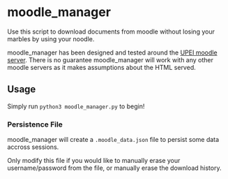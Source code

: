 # moodle_manager
Use this script to download documents from moodle without losing your marbles by using your noodle.

moodle_manager has been designed and tested around the [UPEI moodle server](https://moodle31.upei.ca).
There is no guarantee moodle_manager will work with any other moodle servers as it makes assumptions about the HTML served.

## Usage

Simply run `python3 moodle_manager.py` to begin!

### Persistence File

moodle_manager will create a `.moodle_data.json` file to persist some data accross sessions. 

Only modify this file if you would like to manually erase your username/password from the file, or manually erase the download history.
